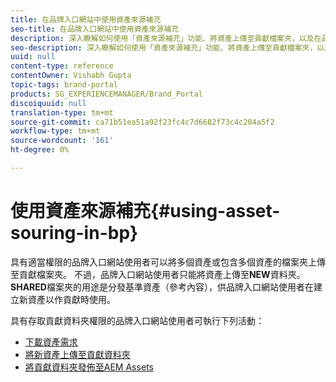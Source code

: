 ```yaml
---
title: 在品牌入口網站中使用資產來源補充
seo-title: 在品牌入口網站中使用資產來源補充
description: 深入瞭解如何使用「資產來源補充」功能、將資產上傳至貢獻檔案夾，以及在品牌入口網站中將貢獻檔案夾發佈至AEM資產。
seo-description: 深入瞭解如何使用「資產來源補充」功能、將資產上傳至貢獻檔案夾，以及在品牌入口網站中將貢獻檔案夾發佈至AEM資產。
uuid: null
content-type: reference
contentOwner: Vishabh Gupta
topic-tags: brand-portal
products: SG_EXPERIENCEMANAGER/Brand_Portal
discoiquuid: null
translation-type: tm+mt
source-git-commit: ca71b51ea51a92f23fc4c7d6682f73c4c204a5f2
workflow-type: tm+mt
source-wordcount: '161'
ht-degree: 0%

---
```



# 使用資產來源補充{#using-asset-souring-in-bp}

具有適當權限的品牌入口網站使用者可以將多個資產或包含多個資產的檔案夾上傳至貢獻檔案夾。 不過，品牌入口網站使用者只能將資產上傳至&#x200B;**NEW**&#x200B;資料夾。 **SHARED**&#x200B;檔案夾的用途是分發基準資產（參考內容），供品牌入口網站使用者在建立新資產以作貢獻時使用。

具有存取貢獻資料夾權限的品牌入口網站使用者可執行下列活動：

* [下載資產需求](brand-portal-download-asset-requirements.md)
* [將新資產上傳至貢獻資料夾](brand-portal-upload-assets-to-contribution-folder.md)
* [將貢獻資料夾發佈至AEM Assets](brand-portal-publish-contribution-folder-to-aem-assets.md)